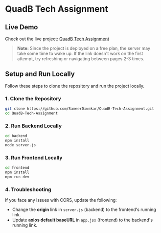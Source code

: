 # QuadB Tech Assignment

## Live Demo  
Check out the live project: [QuadB Tech Assignment](https://quadb-tech-assignment-1.onrender.com/)  

> **Note:** Since the project is deployed on a free plan, the server may take some time to wake up. If the link doesn't work on the first attempt, try refreshing or navigating between pages 2-3 times.  


## Setup and Run Locally

Follow these steps to clone the repository and run the project locally.

### 1. Clone the Repository
```sh
git clone https://github.com/SameerDiwakar/QuadB-Tech-Assignment.git
cd QuadB-Tech-Assignment
```

### 2. Run Backend Locally
```sh
cd backend
npm install
node server.js
```

### 3. Run Frontend Locally
```sh
cd frontend
npm install
npm run dev
```

### 4. Troubleshooting
If you face any issues with CORS, update the following:
- Change the **origin** link in `server.js` (backend) to the frontend's running link.
- Update **axios default baseURL** in `app.jsx` (frontend) to the backend's running link.
